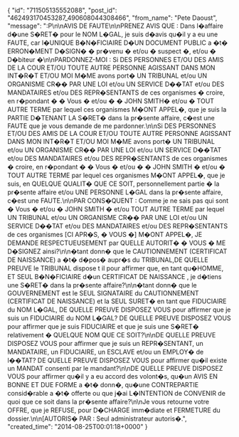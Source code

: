  {
   "id": "711505135552088",
   "post_id": "462493170453287_490608044308466",
   "from_name": "Pete Daoust",
   "message": ":P\n\nAVIS DE FAUTE\n\nPRENEZ AVIS QUE : Dans l�affaire d�une S�RET� pour le NOM L�GAL, je suis d�avis qu�il y a eu une FAUTE, car l�UNIQUE B�N�FICIAIRE D�UN DOCUMENT PUBLIC a �t� ERRON�MENT D�SIGN� � pr�venu � et/ou � suspect �, et/ou � D�biteur �\n\nPARDONNEZ-MOI : Si DES PERSONNES ET/OU DES AMIS DE LA COUR ET/OU TOUTE AUTRE PERSONNE AGISSANT DANS MON INT�R�T ET/OU MOI M�ME avons port� UN TRIBUNAL et/ou UN ORGANISME CR�� PAR UNE LOI et/ou UN SERVICE D��TAT et/ou DES MANDATAIRES et/ou DES REPR�SENTANTS de ces organismes � croire, en r�pondant � � Vous � et/ou � � JOHN SMITH� et/ou � TOUT AUTRE TERME par lequel ces organismes M�ONT APPEL�, que je suis la PARTIE D�TENANT LA S�RET� dans la pr�sente affaire, c�est une FAUTE que je vous demande de me pardonner.\n\nSi DES PERSONNES ET/OU DES AMIS DE LA COUR ET/OU TOUTE AUTRE PERSONNE AGISSANT DANS MON INT�R�T ET/OU MOI M�ME avons port� UN TRIBUNAL et/ou UN ORGANISME CR�� PAR UNE LOI et/ou UN SERVICE D��TAT et/ou DES MANDATAIRES et/ou DES REPR�SENTANTS de ces organismes � croire, en r�pondant � � Vous � et/ou � � JOHN SMITH � et/ou � TOUT AUTRE TERME par lequel ces organismes M�ONT APPEL�, que je suis, en QUELQUE QUALIT� QUE CE SOIT, personnellement partie � la pr�sente affaire et/ou UNE PERSONNE L�GAL dans la pr�sente affaire, c�est une FAUTE.\n\nPAR CONS�QUENT : Comme je ne sais pas qui sont � Vous � et/ou � JOHN SMITH � et/ou TOUT AUTRE TERME par lequel UN TRIBUNAL et/ou UN ORGANISME CR�� PAR UNE LOI et/ou UN SERVICE D��TAT et/ou DES MANDATAIRES et/ou DES REPR�SENTANTS de ces organismes [CI APR�S, � VOUS �] M�ONT APPEL�, JE DEMANDE RESPECTUEUSEMENT par QUELLE AUTORIT� � VOUS � ME D�SIGNEZ ainsi?\n\n�tant donn� que le CAUTIONNEMENT (CERTIFICAT DE NAISSANCE) a �t� d�pos� aupr�s du TRIBUNAL,DE QUELLE PREUVE le TRIBUNAL dispose t il pour affirmer que, en tant qu�HOMME, ET SEUL B�N�FICIAIRE d�un CERTIFICAT DE NAISSANCE , je d�tiens une S�RET� dans la pr�sente affaire?\n\n�tant donn� que le GOUVERNEMENT est le SEUL SIGNATAIRE du CAUTIONNEMENT (CERTIFICAT DE NAISSANCE) et la SEUL SURET� en tant que FIDUCIAIRE du NOM L�GAL, DE QUELLE PREUVE DISPOSEZ VOUS pour affirmer que je suis un FIDUCIAIRE du NOM L�GAL? DE QUELLE PREUVE DISPOSEZ VOUS pour affirmer que je suis FIDUCIAIRE et que je suis une S�RET� relativement � QUELQUE NOM QUE CE SOIT?\n\nDE QUELLE PREUVE DISPOSEZ VOUS pour affirmer que je suis un REPR�SENTANT, un MANDATAIRE, un FIDUCIAIRE, un ESCLAVE et/ou un EMPLOY� de l��TAT? DE QUELLE PREUVE DISPOSEZ VOUS pour affirmer qu�il existe un MANDAT consenti par le mandant?\n\nDE QUELLE PREUVE DISPOSEZ VOUS pour affirmer qu�il y a eu accord des volont�s, qu�un AVIS EN BONNE ET DUE FORME a �t� donn�, qu�une CONTREPARTIE consid�rable a �t� offerte ou que j�ai L�INTENTION de CONVENIR de quoi que ce soit dans la pr�sente affaire?\n\nJe vous retourne votre OFFRE, que je REFUSE, pour D�CHARGE imm�diate et FERMETURE du dossier.\n\n[AUTORIS� PAR : Seul administrateur autoris�.",
   "created_time": "2014-08-25T00:01:18+0000"
 }

